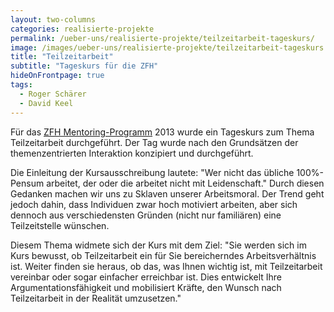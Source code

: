 ```yaml
---
layout: two-columns
categories: realisierte-projekte
permalink: /ueber-uns/realisierte-projekte/teilzeitarbeit-tageskurs/
image: /images/ueber-uns/realisierte-projekte/teilzeitarbeit-tageskurs.jpg
title: "Teilzeitarbeit"
subtitle: "Tageskurs für die ZFH"
hideOnFrontpage: true
tags:
  - Roger Schärer
  - David Keel
---
```


Für das [ZFH Mentoring-Programm](http://www.zfh.ch/dienstleistungen/mentoring-zfh.html) 2013 wurde ein Tageskurs zum Thema Teilzeitarbeit durchgeführt. Der Tag wurde nach den Grundsätzen der themenzentrierten Interaktion konzipiert und durchgeführt.

Die Einleitung der Kursausschreibung lautete: "Wer nicht das übliche 100%-Pensum arbeitet, der oder die arbeitet nicht mit Leidenschaft." Durch diesen Gedanken machen wir uns zu Sklaven unserer Arbeitsmoral. Der Trend geht jedoch dahin, dass Individuen zwar hoch motiviert arbeiten, aber sich dennoch aus verschiedensten Gründen (nicht nur familiären) eine Teilzeitstelle wünschen.

Diesem Thema widmete sich der Kurs mit dem Ziel: "Sie werden sich im Kurs bewusst, ob Teilzeitarbeit ein für Sie bereicherndes Arbeitsverhältnis ist. Weiter finden sie heraus, ob das, was Ihnen wichtig ist, mit Teilzeitarbeit vereinbar oder sogar einfacher erreichbar ist. Dies entwickelt Ihre Argumentationsfähigkeit und mobilisiert Kräfte, den Wunsch nach Teilzeitarbeit in der Realität umzusetzen."
